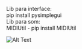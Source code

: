 Lib para interface:<br/>
pip install pysimplegui<br/>
Lib para som:<br/>
MIDIUtil - pip install MIDIUtil<br/>

![Alt Text](https://cdn.discordapp.com/attachments/484444592502997012/777756020579631134/1604838266844.gif)
